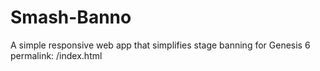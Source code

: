 # Smash-Banno
A simple responsive web app that simplifies stage banning for Genesis 6
permalink: /index.html
